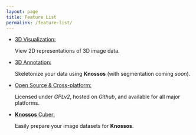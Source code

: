 ```yaml
---
layout: page
title: Feature List
permalink: /feature-list/
---
```


*   <a class="scroll-on-page-link" href="#threed-feature">3D Visualization:</a>

    View 2D representations of 3D image data.

*   <a class="scroll-on-page-link" href="#tree-feature">3D Annotation:</a>

    Skeletonize your data using **Knossos** (with segmentation coming *soon*).

*   <a class="scroll-on-page-link" href="#cross-feature">Open Source &amp; Cross-platform:</a>

    Licensed under *GPLv2*, hosted on *Github*, and available for all major platforms.

*   <a class="scroll-on-page-link" href="#cuber-feature">**Knossos** Cuber:</a>

    Easily prepare your image datasets for **Knossos**.